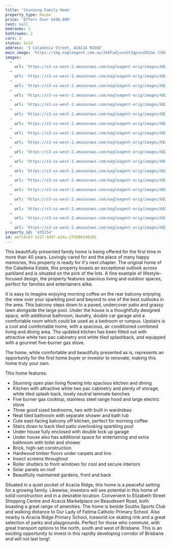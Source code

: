 ```yaml
---
title: 'Stunning Family Home'
property_type: House
price: 'Offers Over $490,000'
rent: null
bedrooms: 3
bathrooms: 2
cars: 2
status: Sold
address: '5 Caladenia Street, ACACIA RIDGE'
main_image: 'https://img.eagleagent.com.au/2k6FadjuoxVt3gpuns052mL-CX0=/1280x854/smart/https://s3-us-west-2.amazonaws.com/eagleagent-orig/images/6821067/124835430-image-M.jpg'
images:
  -
    url: 'https://s3-us-west-2.amazonaws.com/eagleagent-orig/images/6821084/124835430-image-R.jpg'
  -
    url: 'https://s3-us-west-2.amazonaws.com/eagleagent-orig/images/6821083/124835430-image-Q.jpg'
  -
    url: 'https://s3-us-west-2.amazonaws.com/eagleagent-orig/images/6821082/124835430-image-P.jpg'
  -
    url: 'https://s3-us-west-2.amazonaws.com/eagleagent-orig/images/6821081/124835430-image-O.jpg'
  -
    url: 'https://s3-us-west-2.amazonaws.com/eagleagent-orig/images/6821080/124835430-image-N.jpg'
  -
    url: 'https://s3-us-west-2.amazonaws.com/eagleagent-orig/images/6821079/124835430-image-L.jpg'
  -
    url: 'https://s3-us-west-2.amazonaws.com/eagleagent-orig/images/6821078/124835430-image-K.jpg'
  -
    url: 'https://s3-us-west-2.amazonaws.com/eagleagent-orig/images/6821077/124835430-image-J.jpg'
  -
    url: 'https://s3-us-west-2.amazonaws.com/eagleagent-orig/images/6821076/124835430-image-I.jpg'
  -
    url: 'https://s3-us-west-2.amazonaws.com/eagleagent-orig/images/6821075/124835430-image-H.jpg'
  -
    url: 'https://s3-us-west-2.amazonaws.com/eagleagent-orig/images/6821074/124835430-image-G.jpg'
  -
    url: 'https://s3-us-west-2.amazonaws.com/eagleagent-orig/images/6821073/124835430-image-F.jpg'
  -
    url: 'https://s3-us-west-2.amazonaws.com/eagleagent-orig/images/6821072/124835430-image-E.jpg'
  -
    url: 'https://s3-us-west-2.amazonaws.com/eagleagent-orig/images/6821071/124835430-image-D.jpg'
  -
    url: 'https://s3-us-west-2.amazonaws.com/eagleagent-orig/images/6821070/124835430-image-C.jpg'
  -
    url: 'https://s3-us-west-2.amazonaws.com/eagleagent-orig/images/6821069/124835430-image-B.jpg'
  -
    url: 'https://s3-us-west-2.amazonaws.com/eagleagent-orig/images/6821068/124835430-image-A.jpg'
  -
    url: 'https://s3-us-west-2.amazonaws.com/eagleagent-orig/images/6821067/124835430-image-M.jpg'
property_id: '435154'
id: ae7c4c67-1517-4d47-a14c-2fdd06540285
---
```

This beautifully presented family home is being offered for the first time in more than 40 years. Lovingly cared for and the place of many happy memories, this property is ready for it's next chapter. The original home of the Caladenia Estate, this property boasts an exceptional outlook across parkland and is situated on the pick of the lots. A fine example of lifestyle-focused design, the property features spacious living and outdoor spaces, perfect for families and entertainers alike.

It is easy to imagine enjoying morning coffee on the rear balcony enjoying the view over your sparkling pool and beyond to one of the best outlooks in the area. This balcony steps down to a paved, undercover patio and grassy lawn alongside the large pool. Under the house is a thoughtfully designed space, with additional bathroom, laundry, double car garage and a comfortable room which could be used as a bedroom or rumpus. Upstairs is a cool and comfortable home, with a spacious, air conditioned combined living and dining area. The updated kitchen has been fitted out with attractive white two pac cabinetry and white tiled splashback, and equipped with a gourmet five-burner gas stove.

The home, while comfortable and beautifully presented as is, represents an opportunity for the first home buyer or investor to renovate, making this home truly your own.

This home features:

*  Stunning open plan living flowing into spacious kitchen and dining
*  Kitchen with attractive white two pac cabinetry and plenty of storage, white tiled splash back, lovely neutral laminate benches
*  Five burner gas cooktop, stainless steel range hood and large electric stove
*  Three good sized bedrooms, two with built in wardrobes
*  Neat tiled bathroom with separate shower and bath tub
*  Cute east-facing balcony off kitchen, perfect for morning coffee
*  Stairs down to back tiled patio overlooking sparkling pool
*  Under house fully enclosed with double lock up garage
*  Under house also has additional space for entertaining and extra bathroom with toilet and shower
*  Brick, high-set construction
*  Hardwood timber floors under carpets and lino
*  Insect screens throughout
*  Roller shutters to front windows for cool and secure interiors
*  Solar panels on roof
*  Beautifully maintained gardens, front and back

Situated in a quiet pocket of Acacia Ridge, this home is a peaceful setting for a growing family. Likewise, investors will see potential in this home of solid construction and in a desirable location. Convenient to Elizabeth Street Shopping Centre and Acacia Marketplace on Beaudesert Road, both boasting a great range of amenities. The home is beside Souths Sports Club and walking distance to Our Lady of Fatima Catholic Primary School. Also nearby is Acacia Ridge Primary School, Iceworld ice skating rink and a great selection of parks and playgrounds. Perfect for those who commute, with great transport options to the north, south and west of Brisbane. This is an exciting opportunity to invest in this rapidly developing corridor of Brisbane and will not last long!